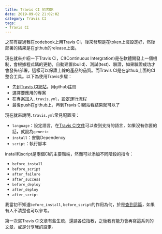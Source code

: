 ```yaml
---
title: Travis CI 初次OK
date: 2019-09-02 21:02:02
category: Travis CI
tags:
- Travis CI
---
```

之前有提過我在codebook上用Travis CI，後來發現是在token上沒設定好，然後部署的結果是在github的release上面。

現在就來介紹一下Travis CI，CI(Continuous Intergration)是在軟體開發上一個機制，會根據程式碼的更動，自動建置(build)、測試(test)、驗證，如果驗證成功才會發佈/部署，這樣可以保證上線的產品的品質。而Travis CI是在github上面的CI整合工具。以下為使用Travis步驟：

* 先到[Travis CI網站](https://travis-ci.org)，用github註冊
* 選擇要應用的專案
* 在專案加入`.travis.yml`，設定運行流程
* 最後push在github上，再到Travis CI網站看結果就可以了

現在就來說明`.travis.yml`常見配置項：

* `language`：設定語言，在[Travis CI文件](https://docs.travis-ci.com)可以查到支持的語言，如果沒有你要的話，就設為`generic`
* `install`：安裝Dependency
* `script`：執行腳本

install和script是兩個CI的主要階端，然而可以添加不同階段的指令：

* `before_install`
* `before_script`
* `after_failure`
* `after_success`
* `before_deploy`
* `after_deploy`
* `after_script`

我當初不知道`before_install`, `before_script`的作用為何，於是[查到這篇](https://stackoverflow.com/questions/34377017/what-are-the-differences-between-the-before-install-script-travis-yml-opti)，如果有人不清楚也可以參考。

第一次寫Travis CI文章有些生疏，還請各位指教，之後我有能力會再寫這系列的文章，或是分享我的設定。